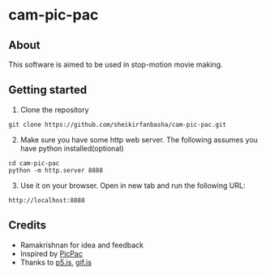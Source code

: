 # cam-pic-pac

## About

This software is aimed to be used in stop-motion movie making.

## Getting started

1. Clone the repository

```
git clone https://github.com/sheikirfanbasha/cam-pic-pac.git
```

2. Make sure you have some http web server. The following assumes you have python installed(optional)

```
cd cam-pic-pac
python -m http.server 8888
```

3. Use it on your browser. Open in new tab and run the following URL:

```
http://localhost:8888
```

## Credits

- Ramakrishnan for idea and feedback
- Inspired by [PicPac](http://picpac.tv/)
- Thanks to [p5.js](https://p5js.org/), [gif.js](https://jnordberg.github.io/gif.js/)
